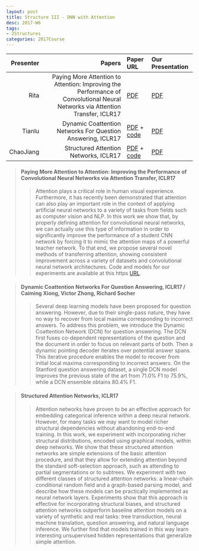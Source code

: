 ```yaml
---
layout: post
title: Structure III - DNN with Attention
desc: 2017-W6
tags:
- 2Structures
categories: 2017Course
---
```





| Presenter | Papers | Paper URL| Our Presentation |
| -----: | ---------------------------: | :----- | :----- |
| Rita | Paying More Attention to Attention: Improving the Performance of Convolutional Neural Networks via Attention Transfer, ICLR17 |  [PDF](https://arxiv.org/abs/1612.03928)| [PDF]({{site.baseurl}}/talks/20170926-Rita.pdf) |
| Tianlu  | Dynamic Coattention Networks For Question Answering, ICLR17 | [PDF](https://arxiv.org/abs/1611.01604) + [code](https://github.com/marshmelloX/dynamic-coattention-network)| [PDF]({{site.baseurl}}/talks/20170926-Tianlu.pdf) |
| ChaoJiang | Structured Attention Networks, ICLR17 |[PDF](https://arxiv.org/abs/1702.00887) + [code](https://github.com/harvardnlp/struct-attn) | [PDF]({{site.baseurl}}/talks/20170928-Chao.pdf) |


> ####  Paying More Attention to Attention: Improving the Performance of Convolutional Neural Networks via Attention Transfer, ICLR17 
>> Attention plays a critical role in human visual experience. Furthermore, it has recently been demonstrated that attention can also play an important role in the context of applying artificial neural networks to a variety of tasks from fields such as computer vision and NLP. In this work we show that, by properly defining attention for convolutional neural networks, we can actually use this type of information in order to significantly improve the performance of a student CNN network by forcing it to mimic the attention maps of a powerful teacher network. To that end, we propose several novel methods of transferring attention, showing consistent improvement across a variety of datasets and convolutional neural network architectures. Code and models for our experiments are available at this https [URL](https://github.com/szagoruyko/attention-transfer). </sup></sub>



> ####  Dynamic Coattention Networks For Question Answering, ICLR17 / Caiming Xiong, Victor Zhong, Richard Socher
>> Several deep learning models have been proposed for question answering. However, due to their single-pass nature, they have no way to recover from local maxima corresponding to incorrect answers. To address this problem, we introduce the Dynamic Coattention Network (DCN) for question answering. The DCN first fuses co-dependent representations of the question and the document in order to focus on relevant parts of both. Then a dynamic pointing decoder iterates over potential answer spans. This iterative procedure enables the model to recover from initial local maxima corresponding to incorrect answers. On the Stanford question answering dataset, a single DCN model improves the previous state of the art from 71.0% F1 to 75.9%, while a DCN ensemble obtains 80.4% F1. </sup></sub>


> ####  Structured Attention Networks, ICLR17 
>> Attention networks have proven to be an effective approach for embedding categorical inference within a deep neural network. However, for many tasks we may want to model richer structural dependencies without abandoning end-to-end training. In this work, we experiment with incorporating richer structural distributions, encoded using graphical models, within deep networks. We show that these structured attention networks are simple extensions of the basic attention procedure, and that they allow for extending attention beyond the standard soft-selection approach, such as attending to partial segmentations or to subtrees. We experiment with two different classes of structured attention networks: a linear-chain conditional random field and a graph-based parsing model, and describe how these models can be practically implemented as neural network layers. Experiments show that this approach is effective for incorporating structural biases, and structured attention networks outperform baseline attention models on a variety of synthetic and real tasks: tree transduction, neural machine translation, question answering, and natural language inference. We further find that models trained in this way learn interesting unsupervised hidden representations that generalize simple attention. </sup></sub>